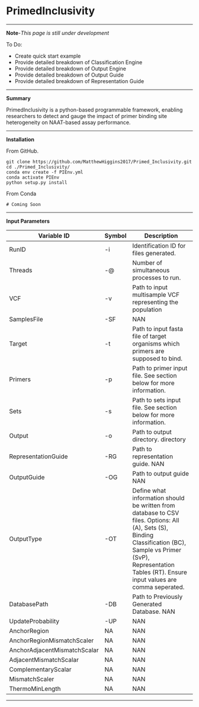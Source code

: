 # **PrimedInclusivity**
-----------------------

**Note**-*This page is still under development*

To Do:

* Create quick start example
* Provide detailed breakdown of Classification Engine
* Provide detailed breakdown of Output Engine
* Provide detailed breakdown of Output Guide
* Provide detailed breakdown of Representation Guide

-----------------------
**Summary**


PrimedInclusivity is a python-based programmable framework, enabling researchers to detect and gauge the impact of primer binding site heterogeneity on NAAT-based assay performance.




-----------------------
**Installation**


From GitHub.

```
git clone https://github.com/MatthewHiggins2017/Primed_Inclusivity.git
cd ./Primed_Inclusivity/
conda env create -f PIEnv.yml
conda activate PIEnv
python setup.py install

```


From Conda

```
# Coming Soon
```


------------------------

**Input Parameters**


| **Variable ID**                   | **Symbol**  | **Description** |
|--------------------------------   |-----    |-------------|
| RunID                             | -i      |  Identification ID for files generated.                                                     |
| Threads                           | -@      |  Number of simultaneous processes to run.                                                   |
| VCF                               | -v      |  Path to input multisample  VCF representing the population                                 |
| SamplesFile                       | -SF     |  NAN                                                                                        |
| Target                            | -t      |  Path to input fasta file of target organisms which primers are supposed to bind.           |
| Primers                           | -p      |  Path to primer input file. See section below for more information.                         |
| Sets                              | -s      |  Path to sets input file. See section below for more information.                           |
| Output                            | -o      |  Path to output directory. directory                                                                   |
| RepresentationGuide               | -RG     |  Path to representation guide. NAN                                                                                        |
| OutputGuide                       | -OG     | Path to output guide NAN                                                                                        |           
| OutputType                        | -OT     | Define what information should be written from database to CSV files. Options: All (A), Sets (S), Binding Classification (BC), Sample vs Primer (SvP), Representation Tables (RT). Ensure input values are comma seperated.                                                                                      |           
| DatabasePath                      | -DB     | Path to Previously Generated Database. NAN                                                                                        |          
| UpdateProbability                 | -UP     |  NAN                                                                                        |           
| AnchorRegion                      | NA      |  NAN                                                                                        |           
| AnchorRegionMismatchScaler        | NA      |  NAN                                                                                        |           
| AnchorAdjacentMismatchScalar      | NA      |  NAN                                                                                        |           
| AdjacentMismatchScalar            | NA      |  NAN                                                                                        |          
| ComplementaryScalar               | NA      |  NAN                                                                                        |          
| MismatchScaler                    | NA      |  NAN                                                                                        |           
| ThermoMinLength                   | NA      |  NAN                                                                                        |           





-------------------------------
